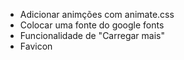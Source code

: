 - Adicionar animções com animate.css
- Colocar uma fonte do google fonts
- Funcionalidade de "Carregar mais"
- Favicon
